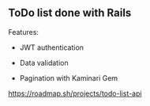 ## ToDo list done with Rails

Features:

* JWT authentication

* Data validation

* Pagination with Kaminari Gem


https://roadmap.sh/projects/todo-list-api